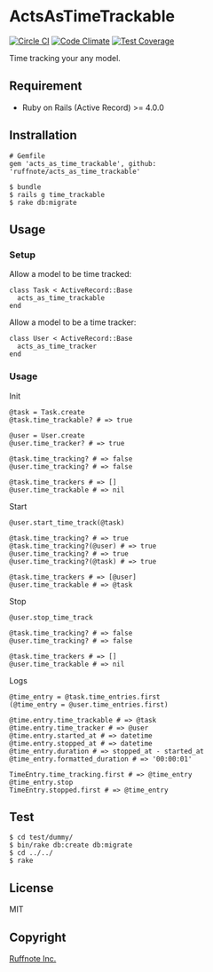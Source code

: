 # ActsAsTimeTrackable

[![Circle CI](https://circleci.com/gh/ruffnote/acts_as_time_trackable.svg?style=svg)](https://circleci.com/gh/ruffnote/acts_as_time_trackable) [![Code Climate](https://codeclimate.com/github/ruffnote/acts_as_time_trackable/badges/gpa.svg)](https://codeclimate.com/github/ruffnote/acts_as_time_trackable) [![Test Coverage](https://codeclimate.com/github/ruffnote/acts_as_time_trackable/badges/coverage.svg)](https://codeclimate.com/github/ruffnote/acts_as_time_trackable)

Time tracking your any model.

## Requirement

* Ruby on Rails (Active Record) >= 4.0.0

## Instrallation

```
# Gemfile
gem 'acts_as_time_trackable', github: 'ruffnote/acts_as_time_trackable'

$ bundle
$ rails g time_trackable
$ rake db:migrate
```

## Usage

### Setup

Allow a model to be time tracked:

```
class Task < ActiveRecord::Base
  acts_as_time_trackable
end
```

Allow a model to be a time tracker:

```
class User < ActiveRecord::Base
  acts_as_time_tracker
end
```

### Usage

Init

```
@task = Task.create 
@task.time_trackable? # => true

@user = User.create 
@user.time_tracker? # => true

@task.time_tracking? # => false
@user.time_tracking? # => false

@task.time_trackers # => []
@user.time_trackable # => nil
```

Start

```
@user.start_time_track(@task)

@task.time_tracking? # => true
@task.time_tracking?(@user) # => true
@user.time_tracking? # => true
@user.time_tracking?(@task) # => true

@task.time_trackers # => [@user]
@user.time_trackable # => @task
```

Stop

```
@user.stop_time_track

@task.time_tracking? # => false
@user.time_tracking? # => false

@task.time_trackers # => []
@user.time_trackable # => nil
```

Logs

```
@time_entry = @task.time_entries.first
(@time_entry = @user.time_entries.first)

@time.entry.time_trackable # => @task
@time.entry.time_tracker # => @user
@time.entry.started_at # => datetime
@time.entry.stopped_at # => datetime
@time_entry.duration # => stopped_at - started_at
@time_entry.formatted_duration # => '00:00:01'

TimeEntry.time_tracking.first # => @time_entry
@time_entry.stop
TimeEntry.stopped.first # => @time_entry
```

## Test

```
$ cd test/dummy/
$ bin/rake db:create db:migrate
$ cd ../../
$ rake
```

## License

MIT

## Copyright

[Ruffnote Inc.](https://ruffnote.com)

